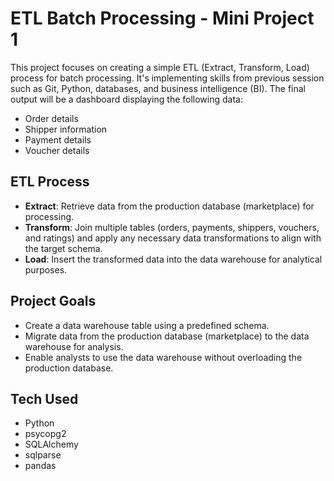 # ETL Batch Processing - Mini Project 1
This project focuses on creating a simple ETL (Extract, Transform, Load) process for batch processing. It's implementing skills from previous session such as Git, Python, databases, and business intelligence (BI). 
The final output will be a dashboard displaying the following data:
* Order details
* Shipper information
* Payment details
* Voucher details

## ETL Process
* **Extract**: Retrieve data from the production database (marketplace) for processing.
* **Transform**: Join multiple tables (orders, payments, shippers, vouchers, and ratings) and apply any necessary data transformations to align with the target schema.
* **Load**: Insert the transformed data into the data warehouse for analytical purposes.

## Project Goals
* Create a data warehouse table using a predefined schema.
* Migrate data from the production database (marketplace) to the data warehouse for analysis.
* Enable analysts to use the data warehouse without overloading the production database.

## Tech Used 
* Python
* psycopg2
* SQLAlchemy
* sqlparse
* pandas
